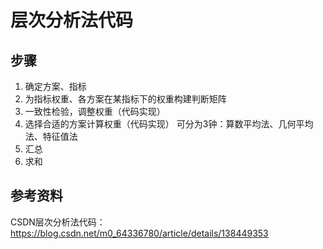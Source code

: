 # 层次分析法代码
## 步骤
1. 确定方案、指标
2. 为指标权重、各方案在某指标下的权重构建判断矩阵
3. 一致性检验，调整权重（代码实现）
4. 选择合适的方案计算权重（代码实现）
    可分为3钟：算数平均法、几何平均法、特征值法
5. 汇总
6. 求和
## 参考资料
CSDN层次分析法代码：
https://blog.csdn.net/m0_64336780/article/details/138449353
